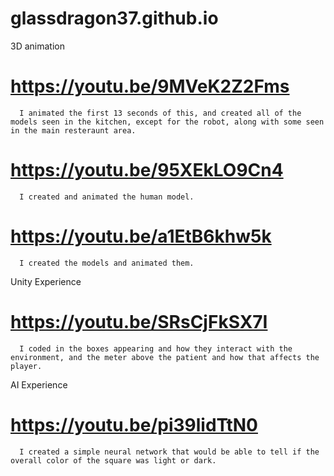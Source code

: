# glassdragon37.github.io

3D animation 
#    https://youtu.be/9MVeK2Z2Fms
      I animated the first 13 seconds of this, and created all of the models seen in the kitchen, except for the robot, along with some seen in the main resteraunt area.

#    https://youtu.be/95XEkLO9Cn4
      I created and animated the human model.

#    https://youtu.be/a1EtB6khw5k
      I created the models and animated them.

Unity Experience
#    https://youtu.be/SRsCjFkSX7I
      I coded in the boxes appearing and how they interact with the environment, and the meter above the patient and how that affects the player.

AI Experience
#    https://youtu.be/pi39lidTtN0
      I created a simple neural network that would be able to tell if the overall color of the square was light or dark.
      
